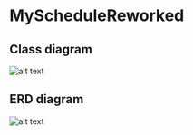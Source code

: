 # MyScheduleReworked

## Class diagram
![alt text](https://github.com/CcConStanTine/MyScheduleReworked/blob/main/src/main/resources/img/MyScheduleReworked%20class%20diagram.png)

## ERD diagram
![alt text](https://github.com/CcConStanTine/MyScheduleReworked/blob/main/src/main/resources/img/MyScheduleReworked%20ERD.png)
